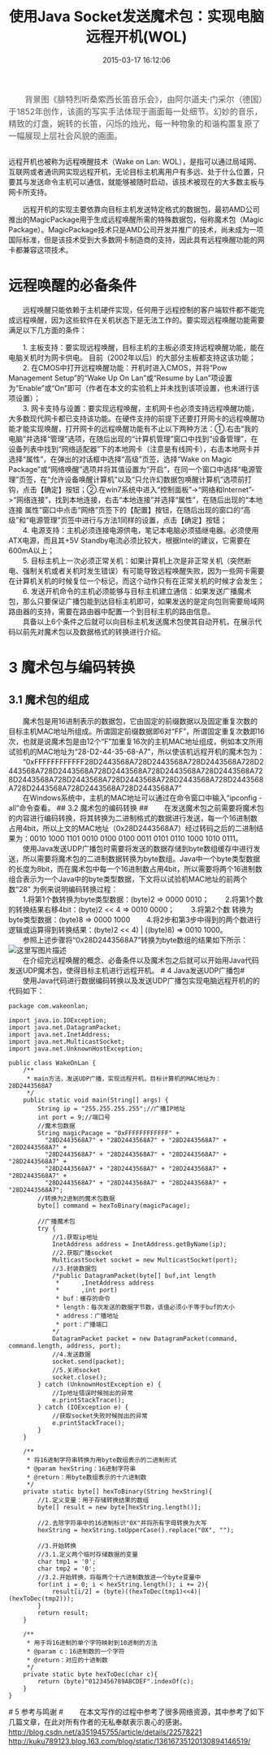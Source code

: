 ﻿---
title: 使用Java Socket发送魔术包：实现电脑远程开机(WOL)
excerpt: true
date: 2015-03-17 16:12:06
thumbnail: https://yongshengcnd.oss-cn-beijing.aliyuncs.com/paintings/%E8%85%93%E7%89%B9%E7%83%88%E5%90%AC%E6%A1%91%E7%B4%A2%E8%A5%BF%E9%95%BF%E7%AC%9B%E9%9F%B3%E4%B9%90%E4%BC%9A.jpeg
menu:
	Go Home: /index.html
tags: [Java]
---
<span style="color: #555;font-size: 1rem;display: inline-block;padding-bottom: 15px;text-indent: 2em;">
背景图《腓特烈听桑索西长笛音乐会》，由阿尔道夫·门采尔（德国）于1852年创作，该画的写实手法体现于画面每一处细节。幻妙的音乐，精致的灯盏，婉转的长笛，闪烁的烛光，每一种物象的和谐构置复原了一幅展现上层社会风貌的画面。
</span>

远程开机也被称为远程唤醒技术（Wake on Lan: WOL），是指可以通过局域网、互联网或者通讯网实现远程开机，无论目标主机离用户有多远、处于什么位置，只要其与发送命令主机可以通信，就能够被随时启动，该技术被现在的大多数主板与网卡所支持。
<!-- more -->

　　远程开机的实现主要依靠向目标主机发送特定格式的数据包，最初AMD公司推出的MagicPackage用于生成远程唤醒所需的特殊数据包，俗称魔术包（Magic Package）。MagicPackage技术只是AMD公司开发并推广的技术，尚未成为一项国际标准，但是该技术受到大多数网卡制造商的支持，因此具有远程唤醒功能的网卡都兼容这项技术。
# 远程唤醒的必备条件
　　远程唤醒只能依赖于主机硬件实现，任何用于远程控制的客户端软件都不能完成远程唤醒，因为这些软件在关机状态下是无法工作的。要实现远程唤醒功能需要满足以下几方面的条件：<br/>

　　1. 主板支持：要实现远程唤醒，目标主机的主板必须支持远程唤醒功能，能在电脑关机时为网卡供电。 目前（2002年以后）的大部分主板都支持这该功能；<br/>
　　2. 在CMOS中打开远程唤醒功能：开机时进入CMOS，并将“Pow Management Setup”的“Wake Up On Lan”或“Resume by Lan”项设置为“Enable”或“On”即可（作者在本文的实验机上并未找到该项设置，也未进行该项设置）；<br/>
　　3. 网卡支持与设置：要实现远程唤醒，主机网卡也必须支持远程唤醒功能，大多数现代网卡都已支持该功能。在硬件支持的前提下还要打开网卡的远程唤醒功能才能实现唤醒，打开网卡的远程唤醒功能有不止以下两种方法：①.右击“我的电脑”并选择“管理”选项，在随后出现的“计算机管理”窗口中找到“设备管理”，在设备列表中找到“网络适配器”下的本地网卡（注意是有线网卡），右击本地网卡并选择“属性”，在弹出的对话框中选择“高级”页签，选择“Wake on Magic Package”或“网络唤醒”选项并将其值设置为“开启”，在同一个窗口中选择“电源管理”页签，在“允许设备唤醒计算机”以及“只允许幻数据包唤醒计算机”选项前打钩，点击【确定】按钮；②.在win7系统中进入“控制面板”->“网络和Internet”->“网络连接”，找到本地连接，右击“本地连接”并选择“属性”，在随后出现的“本地连接 属性”窗口中点击“网络”页签下的【配置】按钮，在随后出现的窗口的“高级”和“电源管理”页签中进行与方法1同样的设置，点击【确定】按钮；<br/>
　　4. 电源支持：主机必须连接电源供电，笔记本电脑必须插继电器。必须使用ATX电源，而且其+5V Standby电流必须比较大，根据Intel的建议，它需要在600mA以上；<br/>
　　5. 目标主机上一次必须正常关机：如果计算机上次是非正常关机（突然断电、强制关机或者关机时发生错误）有可能导致远程唤醒失败，因为一些网卡需要在计算机关机的时候复位一个标记，而这个动作只有在正常关机的时候才会发生；<br/>
　　6. 发送开机命令的主机必须能够与目标主机建立通信：如果发送广播魔术包，那么只要保证广播包能到达目标主机即可，如果发送的是定向包则需要局域网路由器的支持，需要在路由器中配置一个到目标主机的路由信息。<br/>
　　具备以上6个条件之后就可以向目标主机发送魔术包使其自动开机，在展示代码以前先对魔术包以及数据格式的转换进行介绍。
# <span id="msbybmzh">3	魔术包与编码转换 #
##  <span id="msbdzc">3.1	魔术包的组成 ##
　　魔术包是用16进制表示的数据包，它由固定的前缀数据以及固定重复次数的目标主机MAC地址所组成。所谓固定前缀数据即6对“FF”，所谓固定重复次数即16次，也就是说魔术包是由12个“F”加重复16次的主机MAC地址组成，例如本文所用试验机的MAC地址为“28-D2-44-35-68-A7”，所以使该机远程开机的魔术包为：
　　“0xFFFFFFFFFFFF28D2443568A728D2443568A728D2443568A728D2443568A728D2443568A728D2443568A728D2443568A728D2443568A728D2443568A728D2443568A728D2443568A728D2443568A728D2443568A728D2443568A728D2443568A728D2443568A7”<br/>
　　在Windows系统中，主机的MAC地址可以通过在命令窗口中输入“ipconfig -all”命令查看。
##<span id="msbdbmzh"> 3.2	魔术包的编码转换 ##
　　在发送魔术包之前需要将魔术包的内容进行编码转换，将其转换为二进制格式的数据进行发送，每一个16进制数占用4bit，所以上文的MAC地址（0x28D2443568A7）经过转码之后的二进制结果为：0010 1000 1101 0010 0100 0100 0011 0101 0110 1000 1010 0111。<br/>
　　使用Java发送UDP广播包时需要将发送的数据存储到byte数组缓存中进行发送，所以需要将魔术包的二进制数据转换为byte数组。Java中一个byte类型数据的长度为8bit，而在魔术包中每一个16进制数占用4bit，所以需要将两个16进制数组合表示为一个Java中的byte类型数据，下文将以试验机MAC地址的前两个数“28” 为例来说明编码转换过程：<br/>
　　1.将第1个数转换为byte类型数据：(byte)2 => 0000 0010；
　　2.将第1个数的转换结果右移4bit：(byte)2 << 4 => 0010 0000；
　　3.将第2个数 转换为byte类型数据：(byte)8 => 0000 1000
　　4.将2步和第3步中得到的两个数进行逻辑或运算得到转换结果：(byte)2 << 4) | ((byte)8) => 0010 1000。<br/>
　　参照上述步骤将“0x28D2443568A7”转换为byte数组的结果如下所示：<br/>
![这里写图片描述](https://imgconvert.csdnimg.cn/aHR0cDovL2ltZy5ibG9nLmNzZG4ubmV0LzIwMTUwNDAxMTM0NTE2Mzc5)<br/>
　　在介绍完远程唤醒的概念、必备条件以及魔术包之后就可以开始用Java代码发送UDP魔术包，使得目标主机进行远程开机。
#<span id="fsgbb"> 4	Java发送UDP广播包#
　　使用Java代码进行数据编码转换以及发送UDP广播包实现电脑远程开机的的代码如下：
```
package com.wakeonlan;

import java.io.IOException;
import java.net.DatagramPacket;
import java.net.InetAddress;
import java.net.MulticastSocket;
import java.net.UnknownHostException;

public class WakeOnLan {
	/**
	 * main方法，发送UDP广播，实现远程开机，目标计算机的MAC地址为：28D2443568A7
	 */
	public static void main(String[] args) {
		String ip = "255.255.255.255";//广播IP地址
		int port = 9;//端口号
		//魔术包数据
		String magicPacage = "0xFFFFFFFFFFFF" +
		  "28D2443568A7" + "28D2443568A7" + "28D2443568A7" + "28D2443568A7" +
		  "28D2443568A7" + "28D2443568A7" + "28D2443568A7" + "28D2443568A7" +
		  "28D2443568A7" + "28D2443568A7" + "28D2443568A7" + "28D2443568A7" +
		  "28D2443568A7" + "28D2443568A7" + "28D2443568A7" + "28D2443568A7";
		//转换为2进制的魔术包数据
		byte[] command = hexToBinary(magicPacage);
		
		//广播魔术包
		try {
			//1.获取ip地址
			InetAddress address = InetAddress.getByName(ip);
			//2.获取广播socket
			MulticastSocket socket = new MulticastSocket(port);
			//3.封装数据包
			/*public DatagramPacket(byte[] buf,int length
			 * 		,InetAddress address
			 * 		,int port)
			 * buf：缓存的命令
			 * length：每次发送的数据字节数，该值必须小于等于buf的大小
			 * address：广播地址
			 * port：广播端口
            */
			DatagramPacket packet = new DatagramPacket(command, command.length, address, port);
			//4.发送数据
			socket.send(packet);
			//5.关闭socket
			socket.close();
		} catch (UnknownHostException e) {
			//Ip地址错误时候抛出的异常
			e.printStackTrace();
		} catch (IOException e) {
			//获取socket失败时候抛出的异常
			e.printStackTrace();
		}
	}
	
	/**
	 * 将16进制字符串转换为用byte数组表示的二进制形式
	 * @param hexString：16进制字符串
	 * @return：用byte数组表示的十六进制数
	 */
	private static byte[] hexToBinary(String hexString){
		//1.定义变量：用于存储转换结果的数组
		byte[] result = new byte[hexString.length()];
		
		//2.去除字符串中的16进制标识"0X"并将所有字母转换为大写
		hexString = hexString.toUpperCase().replace("0X", "");
		
		//3.开始转换
		//3.1.定义两个临时存储数据的变量
		char tmp1 = '0';
		char tmp2 = '0';
		//3.2.开始转换，将每两个十六进制数放进一个byte变量中
		for(int i = 0; i < hexString.length(); i += 2){
			result[i/2] = (byte)((hexToDec(tmp1)<<4)|(hexToDec(tmp2)));
		}
		return result;
	}
	
	/**
	 * 用于将16进制的单个字符映射到10进制的方法
	 * @param c：16进制数的一个字符
	 * @return：对应的十进制数
	 */
	private static byte hexToDec(char c){
		return (byte)"0123456789ABCDEF".indexOf(c);
	}
}
```
#<span id="ckymx">  5	参考与鸣谢 #
　　在本文写作的过程中参考了很多网络资源，其中参考了如下几篇文章，在此对所有作者的无私奉献表示衷心的感谢。
　　http://blog.csdn.net/a351945755/article/details/22578221
　　http://kuku789123.blog.163.com/blog/static/13616735120130894146519/